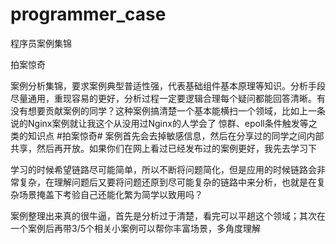 # programmer_case
程序员案例集锦

拍案惊奇

案例分析集锦，要求案例典型普适性强，代表基础组件基本原理等知识。分析手段尽量通用，重现容易的更好，分析过程一定要逻辑合理每个疑问都能回答清晰。有没有想要贡献案例的同学？这种案例搞清楚一个基本能横扫一个领域，比如上一条说的Nginx案例就让我这个从没用过Nginx的人学会了 惊群、epoll条件触发等之类的知识点 #拍案惊奇# 案例首先会去掉敏感信息，然后在分享过的同学之间内部共享，然后再开放。如果你们在网上看过已经发布过的案例更好，我先去学习下

学习的时候希望链路尽可能简单，所以不断将问题简化，但是应用的时候链路会非常复杂，在理解问题后又要将问题还原到尽可能复杂的链路中来分析，也就是在复杂场景掩盖下考验自己还能化繁为简学以致用吗？

案例整理出来真的很牛逼，首先是分析过于清楚，看完可以平趟这个领域；其次在一个案例后再带3/5个相关小案例可以帮你丰富场景，多角度理解
